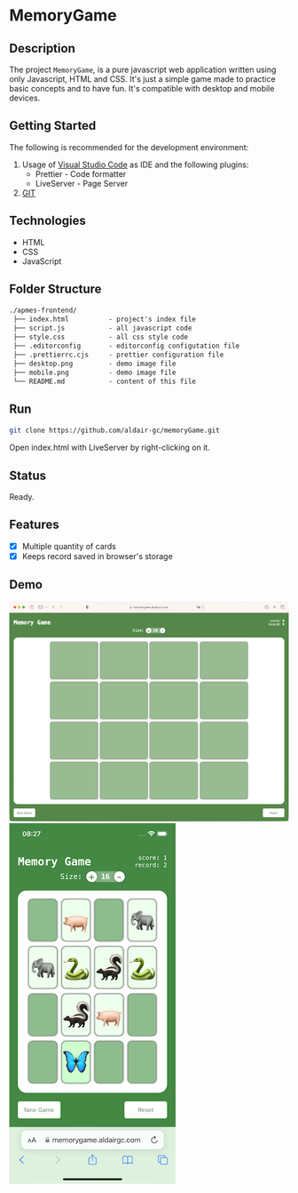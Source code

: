 # MemoryGame

## Description

The project `MemoryGame`, is a pure javascript web application written using only Javascript, HTML and CSS.
It's just a simple game made to practice basic concepts and to have fun.
It's compatible with desktop and mobile devices.

## Getting Started

The following is recommended for the development environment:

1. Usage of [Visual Studio Code](https://code.visualstudio.com/) as IDE and the following plugins:
   - Prettier - Code formatter
   - LiveServer - Page Server
2. [GIT](https://git-scm.com/)

## Technologies

- HTML
- CSS
- JavaScript

## Folder Structure

```text
./apmes-frontend/
 ├── index.html          - project's index file
 ├── script.js           - all javascript code
 ├── style.css           - all css style code
 ├── .editorconfig       - editorconfig configutation file
 ├── .prettierrc.cjs     - prettier configuration file
 ├── desktop.png         - demo image file
 ├── mobile.png          - demo image file
 └── README.md           - content of this file
```

## Run

```bash
git clone https://github.com/aldair-gc/memoryGame.git
```

Open index.html with LiveServer by right-clicking on it.

## Status

Ready.

## Features

- [x] Multiple quantity of cards
- [x] Keeps record saved in browser's storage

## Demo

![Alt text](./desktop.png "desktop demo")
![Alt text](./mobile.png "mobile demo")
